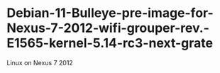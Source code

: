 # Debian-11-Bulleye-pre-image-for-Nexus-7-2012-wifi-grouper-rev.-E1565-kernel-5.14-rc3-next-grate
Linux on Nexus 7 2012
